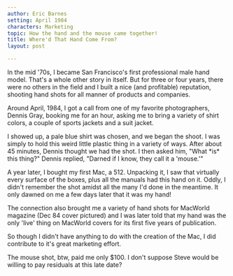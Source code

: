 ```yaml
---
author: Eric Barnes
setting: April 1984
characters: Marketing
topic: How the hand and the mouse came together!
title: Where'd That Hand Come From?
layout: post

---
```


In the mid '70s, I became San Francisco's first professional male hand model. That's a whole other story in itself. But for three or four years, there were no others in the field and I built a nice (and profitable) reputation, shooting hand shots for all manner of products and companies.

  
  
  
  
Around April, 1984, I got a call from one of my favorite photographers, Dennis Gray, booking me for an hour, asking me to bring a variety of shirt colors, a couple of sports jackets and a suit jacket.  
  
  
I showed up, a pale blue shirt was chosen, and we began the shoot. I was simply to hold this weird little plastic thing in a variety of ways. After about 45 minutes, Dennis thought we had the shot. I then asked him, "What \*is\* this thing?" Dennis replied, "Darned if I know, they call it a 'mouse.'"  
  
  
A year later, I bought my first Mac, a 512. Unpacking it, I saw that virtually every surface of the boxes, plus all the manuals had this hand on it. Oddly, I didn't remember the shot amidst all the many I'd done in the meantime. It only dawned on me a few days later that it was my hand!   
  
  
The connection also brought me a variety of hand shots for MacWorld magazine (Dec 84 cover pictured) and I was later told that my hand was the only 'live' thing on MacWorld covers for its first five years of publication.  
  
  
So though I didn't have anything to do with the creation of the Mac, I did contribute to it's great marketing effort.  
  
  
The mouse shot, btw, paid me only $100. I don't suppose Steve would be willing to pay residuals at this late date? <g>
  </g>

